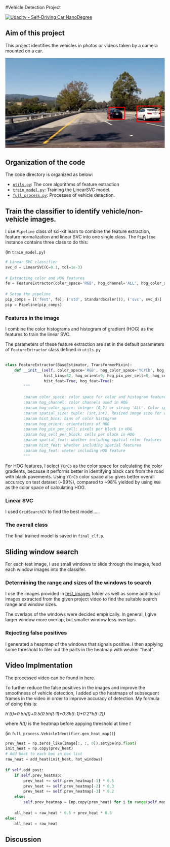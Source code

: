 #Vehicle Detection Project

[![Udacity - Self-Driving Car NanoDegree](https://s3.amazonaws.com/udacity-sdc/github/shield-carnd.svg)](http://www.udacity.com/drive)

## Aim of this project
This project identifies the vehicles in photos or videos taken by a camera mounted on a car.

![demo_pic](./output_images/test_fp_3.jpg)

## Organization of the code

The code directory is organized as below:


- [```utils.py```](./utils.py): The core algorithms of feature extraction
- [```train_model.py```](./train_model): Training the LinearSVC model.
- [```full_process.py```](./full_process.py): Processes of vehicle detection.


## Train the classifier to identify vehicle/non-vehicle images.

I use ```Pipeline``` class of sci-kit learn to combine the feature extraction, feature normalization and linear SVC into one single class. The ```Pipeline``` instance contains three class to do this: 

(in ```train_model.py```)

```python
# Linear SVC classifier
svc_d = LinearSVC(C=0.1, tol=1e-3)

# Extracting color and HOG features
fe = FeatureExtractor(color_space='RGB', hog_channel='ALL', hog_color_space='YCrCb')

# Setup the pipeline
pip_comps = [('fext', fe), ('std', StandardScaler()), ('svc', svc_d)]
pip = Pipeline(pip_comps)

```

### Features in the image

I combine the color histograms and histogram of gradient (HOG) as the features to train the linear SVC.

The parameters of these feature extraction are set in the default parameters of ```FeatureExtractor``` class defined in ```utils.py```

```python

class FeatureExtractor(BaseEstimator, TransformerMixin):
    def __init__(self, color_space='RGB', hog_color_space='YCrCb', hog_channel="ALL", spatial_size=(32, 32),
                 hist_bins=32, hog_orient=9, hog_pix_per_cell=8, hog_cell_per_block=2, spatial_feat=True,
                 hist_feat=True, hog_feat=True):
        """
        
        :param color_space: color space for color and histogram features
        :param hog_channel: color channels used in HOG
        :param hog_color_space: integer (0-2) or string 'ALL'. Color space for HOG.
        :param spatial_size: tuple: (int,int). Resized image size for color features
        :param hist_bins: bins of color histogram
        :param hog_orient: orientations of HOG
        :param hog_pix_per_cell: pixels per block in HOG
        :param hog_cell_per_block: cells per block in HOG
        :param spatial_feat: whether including spatial color features
        :param hist_feat: whether including spatial features
        :param hog_feat: wheter including HOG feature
        """

```

For HOG features, I select ```YCrCb``` as the color space for calculating the color gradients, because it performs better in identifying black cars from the road with black pavements. Using ```YCrCb``` color space also gives better overall accuracy on test dataset (~99%), compared to ~98% yielded by using ```RGB``` as the color space of calculating HOG.

### Linear SVC

I used ```GridSearchCV``` to find the best model.....


### The overall class

The final trained model is saved in ```final_clf.p```.


## Sliding window search

For each test image, I use small windows to slide through the images, feed each window images into the classifer.

### Determining the range and sizes of the windows to search

I use the images provided in [test_images](./test_images) folder as well as some additional images extracted from the given project video to find the suitable search range and window sizes. 

The overlaps of the windows were decided empirically. In general, I give larger window more overlap, but smaller window less overlaps.


### Rejecting false positives

I generated a heapmap of the windows that signals positive. I then applying some threshold to filer out the parts in the heatmap with weaker "heat".


## Video Implmentation

The processed video can be found in [here](./output_videos/project_video_output.mp4).

To further reduce the false positives in the images and improve the smoothness of vehicle detection, I added up the heatmaps of subsequent frames in the video in order to improve accuracy of detection. My formula of doing this is:

_h'(t)=0.5*h(t)+0.5*(0.5*h(t-1)+0.3*h(t-1)+0.2*h(t-2))_

where _h(t)_ is the heatmap before appying threshold at time _t_


(in ```full_process.VehicleIdentifier.gen_heat_map()```)
```python
prev_heat = np.zeros_like(image[:, :, 0]).astype(np.float)
init_heat = np.copy(prev_heat)
# Add heat to each box in box list
raw_heat = add_heat(init_heat, hot_windows)

if self.add_past:
    if self.prev_heatmap:
        prev_heat += self.prev_heatmap[-1] * 0.5
        prev_heat += self.prev_heatmap[-2] * 0.3
        prev_heat += self.prev_heatmap[-3] * 0.2
    else:
        self.prev_heatmap = [np.copy(prev_heat) for i in range(self.max_heatmap_num)]

    all_heat = raw_heat * 0.5 + prev_heat * 0.5
else:
    all_heat = raw_heat
```

## Discussion







